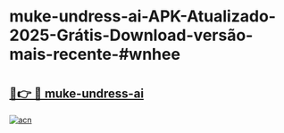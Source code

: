 # muke-undress-ai-APK-Atualizado-2025-Grátis-Download-versão-mais-recente-#wnhee

# <h2><a href="https://ainizakaria.my?title=muke-undress-ai&ref=24M">🔗👉 🔴 muke-undress-ai</a></h2>

[![acn](https://github.com/user-attachments/assets/0f9c940e-d8b0-45ae-aac7-cd30a18b3e1c)](https://ainizakaria.my?title=muke-undress-ai&ref=24M)

